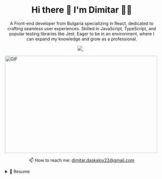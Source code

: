 

<h1 align='center'>
  Hi there 👋 I'm Dimitar 👨‍💻
</h1>

<p align='center'>
  A Front-end developer from Bulgaria specializing in React, dedicated to crafting seamless user experiences. Skilled in JavaScript, TypeScript, and
  popular testing libraries like Jest. Eager to be in an environment, where I can expand my knowledge and grow as a professional.
</p>

<p align='center'>
  <a href="https://www.linkedin.com/in/dimitar-daskalov-a58594180/">
    <img src="https://img.shields.io/badge/linkedin-%230077B5.svg?&style=for-the-badge&logo=linkedin&logoColor=white" />
  </a>&nbsp;&nbsp;
</p>

<div display="flex" align-items="center" justify-content="center">
<img alt="GIF" src="https://github.com/abhisheknaiidu/abhisheknaiidu/blob/master/code.gif?raw=true" width="500" height="320" />
</div>

<p align='center'>
  📫 How to reach me: <a href='mailto:dimitar.daskalov22@gmail.com'>dimitar.daskalov22@gmail.com</a>
</p>
</p>

<details>
  <summary>📃 Resume</summary>
  <br/>
  <p>
    I have front end skills in JavaScript, TypeScript, Chakra UI, React Query, HTML, CSS, Jest. As well as some back end - Python, Django and pytest.
  </p>
  <p>
    Currently, I work for MentorMate.
  </p>
</details>


<!--
**dimitar-daskalov/dimitar-daskalov** is a ✨ _special_ ✨ repository because its `README.md` (this file) appears on your GitHub profile.

Here are some ideas to get you started:

- 🔭 I’m currently working on ...
- 🌱 I’m currently learning ...
- 👯 I’m looking to collaborate on ...
- 🤔 I’m looking for help with ...
- 💬 Ask me about ...
- 📫 How to reach me: ...
- 😄 Pronouns: ...
- ⚡ Fun fact: ...
-->
